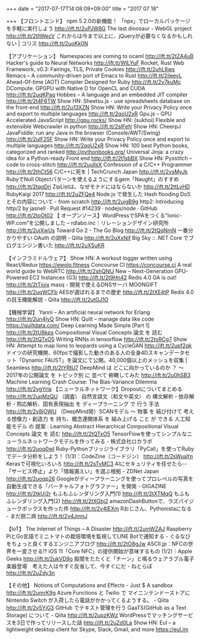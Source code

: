 +++
date = "2017-07-17T14:08:09+09:00"
title = "2017 07 18"

+++
【フロントエンド】
npm 5.2.0の新機能！ 「npx」でローカルパッケージを手軽に実行しよう http://ift.tt/2uPJW8G
The last dinosaur - WebGL project http://ift.tt/2thWecV
これからは今まで以上に、jQueryが必要なくなるかもしれない | コリス http://ift.tt/2uoKk0N

【アプリケーション】
Namespaces are coming to ocaml http://ift.tt/2tZA4uB
Hacker's guide to Neural Networks http://ift.tt/WlLYuF
Rocket, Rust Web Framework, v0.3: Fairings, TLS, Private Cookies http://ift.tt/2uhL6ws
Remacs – A community-driven port of Emacs to Rust http://ift.tt/2ileevL
Ahead-Of-time (AOT) Compiler Designed for Ruby http://ift.tt/2v7kuMc
DCompute: GPGPU with Native D for OpenCL and CUDA http://ift.tt/2uqKPaq
Hobbes – A language and an embedded JIT compiler http://ift.tt/2t4F6TW
Show HN: Sheetsu.js - use spreadsheets database on the front-end http://ift.tt/2u13XZN
Show HN: Write your Privacy Policy once and export to multiple languages http://ift.tt/2qoU2xR
Gpu.js – GPU Accelerated JavaScript http://gpu.rocks/
Show HN: (sukhoi) Flexible and extensible Webcrawler in python http://ift.tt/2sIFefr
Show HN: CheerpJ JavaFiddle: run any Java in the browser (Console/AWT/Swing) http://ift.tt/2ulF25F
Show HN: Write your Privacy Policy once and export to multiple languages http://ift.tt/2qoU2xR
Show HN: 100 best Python books, categorized and ranked http://pythonbooks.org/
Universal Jinja: a crazy idea for a Python-ready Front end http://ift.tt/2t1sbBX
Show HN: Pyxstitch – code to cross-stitch http://ift.tt/2uullsX
Confession of a C/C++ Programmer http://ift.tt/2thCt56
C/C++に死を | TechCrunch Japan http://ift.tt/2vsMyJk
RubyでNull Objectパターンを使えるようにするgem「Naught」のすすめ http://ift.tt/2tqgDri
ZipListは、なぜモナドにはならないか http://ift.tt/2ttLvHD
RubyKaigi 2017 http://ift.tt/2uZFQe4
Node.js で発生した Hash flooding DoS とその内容について - from scratch http://ift.tt/2ujgB9g
http2: Introducing http/2 by jasnell · Pull Request #14239 · nodejs/node · GitHub http://ift.tt/2toOt02
【 オープンソース】WordPressでSPAをつくる”Ionic-WP.com”を公開しました – rdlabo.inc｜リレーションデザイン研究所 http://ift.tt/2ujXwUs
Toward Go 2 - The Go Blog http://ift.tt/2tQqNmN
一番分かりやすい OAuth の説明 - Qiita http://ift.tt/2uXxNif
Big Sky :: .NET Core でブログエンジン書いた http://ift.tt/2uXSuKR

【インフラミドルウェア】
Show HN: A workout logger written using React/Redux https://ewolo.fitness
Concourse CI https://concourse.ci
A real world guide to WebRTC http://ift.tt/2shQNIJ
New – Next-Generation GPU-Powered EC2 Instances (G3) http://ift.tt/2t9Hn42
Redis 4.0 GA is out! http://ift.tt/2tTioix
masq - 開発で使えるDNSサーバ MOONGIFT http://ift.tt/2uqWCFb
AESが選ばれるまでの歴史 http://ift.tt/2tXE4tP
Redis 4.0の目玉機能解説 - Qiita http://ift.tt/2utGJ1O

【機械学習】
Yanni – An artificial neural network for Erlang http://ift.tt/2un4IyQ
Show HN: Quilt – manage data like code https://quiltdata.com/
Deep Learning Made Simple [Part 1] http://ift.tt/2tU8kps
Compositional Visual Concepts 論文 を 読む http://ift.tt/2tQTxO5
Writing RNNs in tensorflow http://ift.tt/2toRCg7
Show HN: Attempt to map lions to leopards using a CycleGAN http://ift.tt/2upf2qk
ドイツの研究機関、60fpsで撮影した動きのある人の全身4Dスキャンデータセット「Dynamic FAUST」を論文にて公開。40,000個以上のメッシュを収集 | Seamless http://ift.tt/2tYRtU7
DeepMind は どこに向かっているのか ？ 〜 2017年の公開論文 を トピック別 に 並べて 俯瞰してみた http://ift.tt/2u0hSB3
Machine Learning Crash Course: The Bias-Variance Dilemma http://ift.tt/2vgYrla
【ニューラルネットワーク】Dropoutについてまとめる http://ift.tt/2upMzQU
（調査） 自然言語文（和文や英文） の 構文解析・依存解析・照応解析、固有表現抽出 を ディープラーニング で 行う 手法 http://ift.tt/2v8jOWU
（DeepMind発）SCANモデル ～ 物事 を 結び付けて 考える想像力・創造力 を 持ち、概念連関体系 を 組み上げる こと が できる 人工知能モデル の 提案 : Learning Abstract Hierarchical Compositional Visual Concepts 論文 を 読む http://ift.tt/2tQTxO5
TensorFlowを使ってシンプルなニューラルネットワークモデルを作ってみる - 株式会社ロカラボ http://ift.tt/2uoq0wI
Ruby-Pythonブリッジライブラリ「PyCall」を使ってRubyでデータ分析をしよう！ (1/3)：CodeZine（コードジン） http://ift.tt/2sWuaYn
Kerasで可視化いろいろ http://ift.tt/2sTvMC3
AIにセキュリティを任せたら--「サービス停止」より「情報漏えい」を選ぶ根拠 - ZDNet Japan http://ift.tt/2uoqp26
Googleがディープラーニングを使ってプロレベルの写真を自動生成できる「バーチャルフォトグラファー」を開発 - GIGAZINE http://ift.tt/2tkUj2r
もふもふレンダリング入門(1) http://ift.tt/2tXTMqQ
もふもふレンダリング入門(2) http://ift.tt/2tXGbj2
amazonDashButtonで、ラズパイジュークボックスを作った件 http://ift.tt/2v4IEXm
Rおじさん、Pythonistaになる - まだ厨二病 http://ift.tt/2v4JmnJ

【IoT】
The Internet of Things – A Disaster http://ift.tt/2umWZAJ
Raspberry PiとGo言語でミニトマトの栽培環境を監視してLINE Botで通知する - ぐるなびをちょっと良くするエンジニアブログ http://ift.tt/2tO8gJw
ASCII.jp：NFCの世界を一変させる!? iOS 11「Core NFC」の提供開始が意味するもの (1/2)｜Apple Geeks http://ift.tt/2ukVD9o
股間をたたくと「チーン」と鳴るウェアラブル電子楽器登場　考えた人は今すぐ反省して、今すぐにだ - ねとらぼ http://ift.tt/2uZdy3n

【その他】
Notions of Computations and Effects - Just $ A sandbox http://ift.tt/2umrK9g
Azure Functions と Twilio で マイニンテンドーストアに Nintendo Switch が入荷したら電話がかかってくるようする。 - Qiita http://ift.tt/2v5YjG3
GitHub でテキスト管理を行う GaaTS(GitHub as a Text Storage) について - Qiita http://ift.tt/2upzKWz
WordPressでマッチングサービスを3日で作ってリリースした話 http://ift.tt/2uZd0La
Show HN: Eul – a lightweight desktop client for Skype, Slack, Gmail, and more https://eul.im
